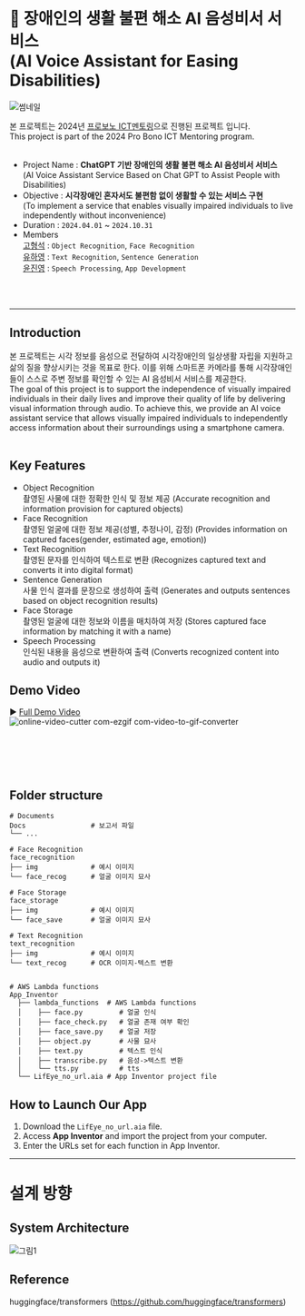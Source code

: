# 👀 장애인의 생활 불편 해소 AI 음성비서 서비스<br>(AI Voice Assistant for Easing Disabilities)
![썸네일](https://github.com/user-attachments/assets/74178716-1335-4c6d-a04c-72bbeb089335)



본 프로젝트는 2024년 [프로보노 ICT멘토링](https://www.hanium.or.kr/portal/index.do)으로 진행된 프로젝트 입니다.<br>
This project is part of the 2024 Pro Bono ICT Mentoring program.<br><br>
 
- Project Name : **ChatGPT 기반 장애인의 생활 불편 해소 AI 음성비서 서비스**<br>
 (AI Voice Assistant Service Based on Chat GPT to Assist People with Disabilities)
- Objective : **시각장애인 혼자서도 불편함 없이 생활할 수 있는 서비스 구현**<br>
(To implement a service that enables visually impaired individuals to live independently without inconvenience)
- Duration : `2024.04.01` ~ `2024.10.31` 
- Members
<br>[고형석](https://github.com/hyeongseokgo) : `Object Recognition`, `Face Recognition`
<br>[유하영](https://github.com/Hayeonggg) : `Text Recognition`, `Sentence Generation`
<br>[윤진영](https://github.com/jin7369) : `Speech Processing`, `App Development`


<br><br>


***

## Introduction
본 프로젝트는 시각 정보를 음성으로 전달하여 시각장애인의 일상생활 자립을 지원하고 삶의 질을 향상시키는 것을 목표로 한다. 이를 위해 스마트폰 카메라를 통해 시각장애인들이 스스로 주변 정보를 확인할 수 있는 AI 음성비서 서비스를 제공한다.<br>
The goal of this project is to support the independence of visually impaired individuals in their daily lives and improve their quality of life by delivering visual information through audio. To achieve this, we provide an AI voice assistant service that allows visually impaired individuals to independently access information about their surroundings using a smartphone camera.<br><br>



## Key Features
- Object Recognition <br> 촬영된 사물에 대한 정확한 인식 및 정보 제공 (Accurate recognition and information provision for captured objects)<br>
- Face Recognition <br> 촬영된 얼굴에 대한 정보 제공(성별, 추정나이, 감정) (Provides information on captured faces(gender, estimated age, emotion))<br>
- Text Recognition <br> 촬영된 문자를 인식하여 텍스트로 변환 (Recognizes captured text and converts it into digital format)<br>
- Sentence Generation <br> 사물 인식 결과를 문장으로 생성하여 출력 (Generates and outputs sentences based on object recognition results)<br>
- Face Storage <br> 촬영된 얼굴에 대한 정보와 이름을 매치하여 저장 (Stores captured face information by matching it with a name)<br>
- Speech Processing <br> 인식된 내용을 음성으로 변환하여 출력 (Converts recognized content into audio and outputs it)<br>




## Demo Video
▶ [Full Demo Video](https://youtu.be/qjB4XeM9WYE?si=yhnpIZsHjzvN_7i6)
<br>
![online-video-cutter com-ezgif com-video-to-gif-converter](https://github.com/user-attachments/assets/f6703a58-7ed7-4aa9-b400-307f099707a4)



<br>





<br><br>

## Folder structure
```
# Documents
Docs                # 보고서 파일
└── ...

# Face Recognition
face_recognition
├── img             # 예시 이미지
└── face_recog      # 얼굴 이미지 묘사 

# Face Storage
face_storage
├── img             # 예시 이미지
└── face_save       # 얼굴 이미지 묘사 

# Text Recognition
text_recognition
├── img             # 예시 이미지
└── text_recog      # OCR 이미지-텍스트 변환


# AWS Lambda functions
App_Inventor
  ├── lambda_functions  # AWS Lambda functions
  │    ├── face.py         # 얼굴 인식
  │    ├── face_check.py   # 얼굴 존재 여부 확인
  │    ├── face_save.py    # 얼굴 저장
  │    ├── object.py       # 사물 묘사
  │    ├── text.py         # 텍스트 인식
  │    ├── transcribe.py   # 음성->텍스트 변환
  │    └── tts.py          # tts
  └── LifEye_no_url.aia # App Inventor project file
```


## How to Launch Our App
1. Download the `LifEye_no_url.aia` file.
2. Access **App Inventor** and import the project from your computer.
3. Enter the URLs set for each function in App Inventor.

___
# 설계 방향
## System Architecture
![그림1](https://github.com/user-attachments/assets/f79c73a4-6e6c-4771-bf3a-a840064b2df4)

## Reference
huggingface/transformers (https://github.com/huggingface/transformers)


<br><br>



<br><br><br><br><br>
